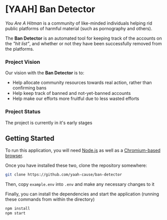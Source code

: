 # [YAAH] Ban Detector

_You Are A Hitman_ is a community of like-minded individuals helping rid public platforms of harmful material (such as pornography and others).

The **Ban Detector** is an automated tool for keeping track of the accounts on the _"hit list"_, and whether or not they have been successfully removed from the platforms.

### Project Vision

Our vision with the **Ban Detector** is to:
- Help allocate community resources towards real action, rather than confirming bans
- Help keep track of banned and not-yet-banned accounts
- Help make our efforts more fruitful due to less wasted efforts

### Project Status

The project is currently in it's early stages

## Getting Started

To run this application, you will need
[Node.js](https://nodejs.org)
as well as a
[Chromium-based browser](https://en.wikipedia.org/wiki/Chromium_(web_browser)#Browsers_based_on_Chromium).

Once you have installed these two, clone the repository somewhere:

``` sh
git clone https://github.com/yaah-cause/ban-detector
```

Then, copy `example.env` into `.env` and make any necessary changes to it

Finally, you can install the dependencies and start the application (running these commands from within the directory)

``` sh
npm install
npm start
```
